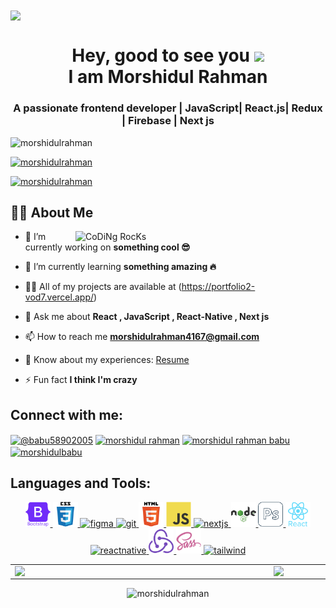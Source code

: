 <img align="center" src="https://i.ibb.co/NK1kH3V/1666503309881.jpg" width="600" />

<h1 align="center">Hey, good to see you <img src="https://emojis.slackmojis.com/emojis/images/1531849430/4246/blob-sunglasses.gif?1531849430" width="30"/><br/>
  I am Morshidul Rahman</h1>
<h3 align="center">A passionate frontend developer | JavaScript| React.js| Redux | Firebase | Next js</h3>

<p align="left"> <img src="https://komarev.com/ghpvc/?username=morshidulrahman&label=Profile%20views&color=0e75b6&style=flat" alt="morshidulrahman" /> </p>

<p align="left"> <a href="https://github.com/ryo-ma/github-profile-trophy"><img src="https://github-profile-trophy.vercel.app/?username=morshidulrahman" alt="morshidulrahman" /></a> </p>

<p align="left"> <a href="https://twitter.com/@babu58902005" target="blank"><img src="https://img.shields.io/twitter/follow/@babu58902005?logo=twitter&style=for-the-badge" alt="morshidulrahman" /></a> </p>

## 🙋‍♂️ About Me
<img align="right" src="https://github.com/SP-XD/SP-XD/blob/main/images/dev-working_rounded.gif?raw=true" href="https://github.com/sp-xd" alt="CoDiNg RocKs" width="400"/>

- 🔭 I’m currently working on **something cool 😎**

- 🌱 I’m currently learning **something amazing 🔥**

- 👨‍💻 All of my projects are available at (https://portfolio2-vod7.vercel.app/)

- 💬 Ask me about **React , JavaScript , React-Native , Next js**

- 📫 How to reach me **morshidulrahman4167@gmail.com**

- 📄 Know about my experiences: [Resume](https://drive.google.com/file/d/1P_i8BF5MhBfqSydh9m8fMSTX3OZkSfX-/view)
 
- ⚡ Fun fact **I think I'm crazy**

 

## Connect with me: 
<p align="left">
<a href="https://twitter.com/@babu58902005" target="blank"><img align="center" src="https://raw.githubusercontent.com/rahuldkjain/github-profile-readme-generator/master/src/images/icons/Social/twitter.svg" alt="@babu58902005" height="30" width="40" /></a>
<a href="https://linkedin.com/in/morshidul rahman" target="blank"><img align="center" src="https://raw.githubusercontent.com/rahuldkjain/github-profile-readme-generator/master/src/images/icons/Social/linked-in-alt.svg" alt="morshidul rahman" height="30" width="40" /></a>
<a href="https://www.facebook.com/morshidul.rahman.3" target="blank"><img align="center" src="https://raw.githubusercontent.com/rahuldkjain/github-profile-readme-generator/master/src/images/icons/Social/facebook.svg" alt="morshidul rahman babu" height="30" width="40" /></a>
<a href="https://instagram.com/morshidulbabu" target="blank"><img align="center" src="https://raw.githubusercontent.com/rahuldkjain/github-profile-readme-generator/master/src/images/icons/Social/instagram.svg" alt="morshidulbabu" height="30" width="40" /></a>
</p>


## Languages and Tools:
<p align="center" width="300"> <a href="https://getbootstrap.com" target="_blank" rel="noreferrer"> <img src="https://raw.githubusercontent.com/devicons/devicon/master/icons/bootstrap/bootstrap-plain-wordmark.svg" alt="bootstrap" width="40" height="40"/> </a> <a href="https://www.w3schools.com/css/" target="_blank" rel="noreferrer"> <img src="https://raw.githubusercontent.com/devicons/devicon/master/icons/css3/css3-original-wordmark.svg" alt="css3" width="40" height="40"/> </a> <a href="https://www.figma.com/" target="_blank" rel="noreferrer"> <img src="https://www.vectorlogo.zone/logos/figma/figma-icon.svg" alt="figma" width="40" height="40"/> </a> <a href="https://git-scm.com/" target="_blank" rel="noreferrer"> <img src="https://www.vectorlogo.zone/logos/git-scm/git-scm-icon.svg" alt="git" width="40" height="40"/> </a> <a href="https://www.w3.org/html/" target="_blank" rel="noreferrer"> <img src="https://raw.githubusercontent.com/devicons/devicon/master/icons/html5/html5-original-wordmark.svg" alt="html5" width="40" height="40"/> </a> <a href="https://developer.mozilla.org/en-US/docs/Web/JavaScript" target="_blank" rel="noreferrer"> <img src="https://raw.githubusercontent.com/devicons/devicon/master/icons/javascript/javascript-original.svg" alt="javascript" width="40" height="40"/> </a> <a href="https://nextjs.org/" target="_blank" rel="noreferrer"> <img src="https://cdn.worldvectorlogo.com/logos/nextjs-2.svg" alt="nextjs" width="40" height="40"/> </a> <a href="https://nodejs.org" target="_blank" rel="noreferrer"> <img src="https://raw.githubusercontent.com/devicons/devicon/master/icons/nodejs/nodejs-original-wordmark.svg" alt="nodejs" width="40" height="40"/> </a> <a href="https://www.photoshop.com/en" target="_blank" rel="noreferrer"> <img src="https://raw.githubusercontent.com/devicons/devicon/master/icons/photoshop/photoshop-line.svg" alt="photoshop" width="40" height="40"/> </a> <a href="https://reactjs.org/" target="_blank" rel="noreferrer"> 
  <img src="https://raw.githubusercontent.com/devicons/devicon/master/icons/react/react-original-wordmark.svg" alt="react" width="40" height="40"/> </a> <a href="https://reactnative.dev/" target="_blank" rel="noreferrer"> <img src="https://reactnative.dev/img/header_logo.svg" alt="reactnative" width="40" height="40"/> </a> <a href="https://redux.js.org" target="_blank" rel="noreferrer"> <img src="https://raw.githubusercontent.com/devicons/devicon/master/icons/redux/redux-original.svg" alt="redux" width="40" height="40"/> </a> <a href="https://sass-lang.com" target="_blank" rel="noreferrer"> <img src="https://raw.githubusercontent.com/devicons/devicon/master/icons/sass/sass-original.svg" alt="sass" width="40" height="40"/> </a> <a href="https://tailwindcss.com/" target="_blank" rel="noreferrer"> <img src="https://www.vectorlogo.zone/logos/tailwindcss/tailwindcss-icon.svg" alt="tailwind" width="40" height="40"/> </a> </p> 

<center>
<table>
  <tr>
      <td><img width="400px" align="left" src="https://github-readme-stats.vercel.app/api/top-langs/?username=morshidulrahman&hide=html,css&layout=compact" /></td>
      <td><img width="495px" align="left" src="https://github-readme-stats.vercel.app/api?username=morshidulrahman&" /></td>
  </tr>   
</table>
</center>
<p align="center">
  <img  src="https://github-readme-streak-stats.herokuapp.com/?user=morshidulrahman&" alt="morshidulrahman" />
</p>


